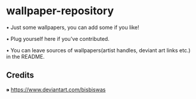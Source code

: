 # wallpaper-repository
• Just some wallpapers, you can add some if you like!

• Plug yourself here if you've contributed.

• You can leave sources of wallpapers(artist handles, deviant art links etc.) in the README.

## Credits
⁍ https://www.deviantart.com/bisbiswas

